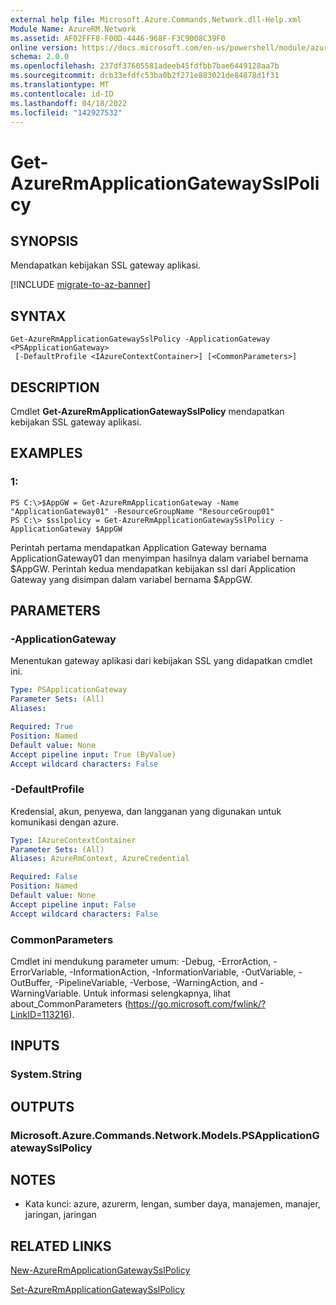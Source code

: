 ```yaml
---
external help file: Microsoft.Azure.Commands.Network.dll-Help.xml
Module Name: AzureRM.Network
ms.assetid: AF02FFF8-F00D-4446-968F-F3C9008C39F0
online version: https://docs.microsoft.com/en-us/powershell/module/azurerm.network/get-azurermapplicationgatewaysslpolicy
schema: 2.0.0
ms.openlocfilehash: 237df37605581adeeb45fdfbb7bae6449128aa7b
ms.sourcegitcommit: dcb33efdfc53ba0b2f271e883021de84878d1f31
ms.translationtype: MT
ms.contentlocale: id-ID
ms.lasthandoff: 04/18/2022
ms.locfileid: "142927532"
---
```

# Get-AzureRmApplicationGatewaySslPolicy

## SYNOPSIS
Mendapatkan kebijakan SSL gateway aplikasi.

[!INCLUDE [migrate-to-az-banner](../../includes/migrate-to-az-banner.md)]

## SYNTAX

```
Get-AzureRmApplicationGatewaySslPolicy -ApplicationGateway <PSApplicationGateway>
 [-DefaultProfile <IAzureContextContainer>] [<CommonParameters>]
```

## DESCRIPTION
Cmdlet **Get-AzureRmApplicationGatewaySslPolicy** mendapatkan kebijakan SSL gateway aplikasi.

## EXAMPLES

### 1:
```
PS C:\>$AppGW = Get-AzureRmApplicationGateway -Name "ApplicationGateway01" -ResourceGroupName "ResourceGroup01"
PS C:\> $sslpolicy = Get-AzureRmApplicationGatewaySslPolicy -ApplicationGateway $AppGW
```

Perintah pertama mendapatkan Application Gateway bernama ApplicationGateway01 dan menyimpan hasilnya dalam variabel bernama $AppGW.
Perintah kedua mendapatkan kebijakan ssl dari Application Gateway yang disimpan dalam variabel bernama $AppGW.

## PARAMETERS

### -ApplicationGateway
Menentukan gateway aplikasi dari kebijakan SSL yang didapatkan cmdlet ini.

```yaml
Type: PSApplicationGateway
Parameter Sets: (All)
Aliases: 

Required: True
Position: Named
Default value: None
Accept pipeline input: True (ByValue)
Accept wildcard characters: False
```

### -DefaultProfile
Kredensial, akun, penyewa, dan langganan yang digunakan untuk komunikasi dengan azure.

```yaml
Type: IAzureContextContainer
Parameter Sets: (All)
Aliases: AzureRmContext, AzureCredential

Required: False
Position: Named
Default value: None
Accept pipeline input: False
Accept wildcard characters: False
```

### CommonParameters
Cmdlet ini mendukung parameter umum: -Debug, -ErrorAction, -ErrorVariable, -InformationAction, -InformationVariable, -OutVariable, -OutBuffer, -PipelineVariable, -Verbose, -WarningAction, and -WarningVariable. Untuk informasi selengkapnya, lihat about_CommonParameters (https://go.microsoft.com/fwlink/?LinkID=113216).

## INPUTS

### System.String

## OUTPUTS

### Microsoft.Azure.Commands.Network.Models.PSApplicationGatewaySslPolicy

## NOTES
* Kata kunci: azure, azurerm, lengan, sumber daya, manajemen, manajer, jaringan, jaringan

## RELATED LINKS

[New-AzureRmApplicationGatewaySslPolicy](./New-AzureRmApplicationGatewaySslPolicy.md)

[Set-AzureRmApplicationGatewaySslPolicy](./Set-AzureRmApplicationGatewaySslPolicy.md)


